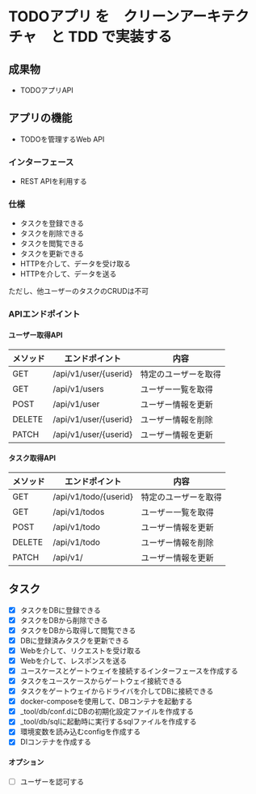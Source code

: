 # TODOアプリ を　クリーンアーキテクチャ　と TDD で実装する

## 成果物

- TODOアプリAPI

## アプリの機能

- TODOを管理するWeb API
  
### インターフェース

- REST APIを利用する
  
### 仕様

- タスクを登録できる
- タスクを削除できる
- タスクを閲覧できる
- タスクを更新できる
- HTTPを介して、データを受け取る
- HTTPを介して、データを送る

ただし、他ユーザーのタスクのCRUDは不可

### APIエンドポイント

#### ユーザー取得API

|メソッド|エンドポイント|内容|
|--|--|--|
|GET    | /api/v1/user/{userid} | 特定のユーザーを取得  |
|GET    | /api/v1/users         | ユーザー一覧を取得   |
|POST   | /api/v1/user          | ユーザー情報を更新   |
|DELETE | /api/v1/user/{userid} | ユーザー情報を削除   |
|PATCH  | /api/v1/user/{userid} | ユーザー情報を更新   |

#### タスク取得API

|メソッド|エンドポイント|内容|
|--|--|--|
|GET    | /api/v1/todo/{userid} | 特定のユーザーを取得  |
|GET    | /api/v1/todos         | ユーザー一覧を取得   |
|POST   | /api/v1/todo          | ユーザー情報を更新   |
|DELETE | /api/v1/todo          | ユーザー情報を削除   |
|PATCH  | /api/v1/              | ユーザー情報を更新   |

## タスク

- [x] タスクをDBに登録できる
- [x] タスクをDBから削除できる
- [x] タスクをDBから取得して閲覧できる
- [x] DBに登録済みタスクを更新できる
- [x] Webを介して、リクエストを受け取る
- [x] Webを介して、レスポンスを送る
- [x] ユースケースとゲートウェイを接続するインターフェースを作成する
- [x] タスクをユースケースからゲートウェイ接続できる
- [x] タスクをゲートウェイからドライバを介してDBに接続できる
- [x] docker-composeを使用して、DBコンテナを起動する
- [x] _tool/db/conf.dにDBの初期化設定ファイルを作成する
- [x] _tool/db/sqlに起動時に実行するsqlファイルを作成する
- [x] 環境変数を読み込むconfigを作成する
- [x] DIコンテナを作成する

#### オプション

- [ ] ユーザーを認可する

